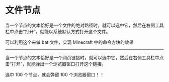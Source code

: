 # 文件节点

当一个节点的文本恰好是一个文件的绝对路径时，就可以选中它，然后在右侧工具栏中点击“打开”，就能以系统默认方式打开这个文件。

可以利用这个来做 bat 文件，实现 Minecraft 中的命令方块的效果

---

当一个节点的文本恰好是一个网页链接时，就可以选中它，然后在右侧工具栏中点击“打开”，就能弹出一个浏览器窗口打开这个链接。

选中 100 个节点，就会弹窗 100 个浏览器窗口！！

